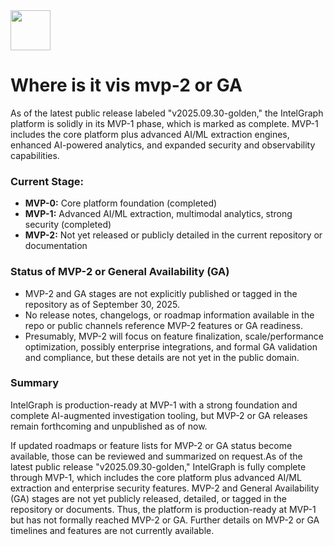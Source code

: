 <img src="https://r2cdn.perplexity.ai/pplx-full-logo-primary-dark%402x.png" style="height:64px;margin-right:32px"/>

# Where is it vis mvp-2 or GA

As of the latest public release labeled "v2025.09.30-golden," the IntelGraph platform is solidly in its MVP-1 phase, which is marked as complete. MVP-1 includes the core platform plus advanced AI/ML extraction engines, enhanced AI-powered analytics, and expanded security and observability capabilities.

### Current Stage:

- **MVP-0:** Core platform foundation (completed)
- **MVP-1:** Advanced AI/ML extraction, multimodal analytics, strong security (completed)
- **MVP-2:** Not yet released or publicly detailed in the current repository or documentation


### Status of MVP-2 or General Availability (GA)

- MVP-2 and GA stages are not explicitly published or tagged in the repository as of September 30, 2025.
- No release notes, changelogs, or roadmap information available in the repo or public channels reference MVP-2 features or GA readiness.
- Presumably, MVP-2 will focus on feature finalization, scale/performance optimization, possibly enterprise integrations, and formal GA validation and compliance, but these details are not yet in the public domain.


### Summary

IntelGraph is production-ready at MVP-1 with a strong foundation and complete AI-augmented investigation tooling, but MVP-2 or GA releases remain forthcoming and unpublished as of now.

If updated roadmaps or feature lists for MVP-2 or GA status become available, those can be reviewed and summarized on request.As of the latest public release "v2025.09.30-golden," IntelGraph is fully complete through MVP-1, which includes the core platform plus advanced AI/ML extraction and enterprise security features. MVP-2 and General Availability (GA) stages are not yet publicly released, detailed, or tagged in the repository or documents. Thus, the platform is production-ready at MVP-1 but has not formally reached MVP-2 or GA. Further details on MVP-2 or GA timelines and features are not currently available.

